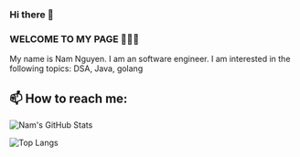 ### Hi there 👋

<!--
**NamNV2496/namnv2496** is a ✨ _special_ ✨ repository because its `README.md` (this file) appears on your GitHub profile.

Here are some ideas to get you started:

- 🔭 I’m currently working on ...
- 🌱 I’m currently learning ...
- 👯 I’m looking to collaborate on ...
- 🤔 I’m looking for help with ...
- 💬 Ask me about ...
- 📫 How to reach me: ...
- 😄 Pronouns: ...
- ⚡ Fun fact: ...
-->

### WELCOME TO MY PAGE 👋👋👋
My name is Nam Nguyen. I am an software engineer. I am interested in the following topics: DSA, Java, golang<br>
## 📫 How to reach me: 

<!--
![Nam's github stats](https://github-readme-stats-git-masterrstaa-rickstaa.vercel.app/api?username=NamNV2496&show_icons=true&theme=tokyonight&hide=contribs,prs,issues)
-->

![Nam's GitHub Stats](https://github.com/NamNV2496/github-stats/blob/master/generated/overview.svg)
<!-- ![Nam's GitHub Stats](https://github-readme-stats.vercel.app/api?username=NamNV2496&show_icons=true&theme=dracula&line_height=40) -->
![Top Langs](https://github-readme-stats.vercel.app/api/top-langs/?username=NamNV2496&theme=dracula&hide=css,html,javascript)

<!--
<a href="https://github.com/NamNV2496/zipResponse/">
  <img align="center" src="https://github-readme-stats.anuraghazra1.vercel.app/api/pin/?username=NamNV2496&repo=zipResponse&theme=radical" />
</a>


<a href="https://github.com/NamNV2496/go-social-network-demo/">
  <img align="center" src="https://github-readme-stats.anuraghazra1.vercel.app/api/pin/?username=NamNV2496&repo=go-social-network-demo&theme=radical" />
</a>
<a href="https://github.com/NamNV2496/go-coffee-shop-demo/">
  <img align="center" src="https://github-readme-stats.anuraghazra1.vercel.app/api/pin/?username=NamNV2496&repo=go-coffee-shop-demo&theme=merko" />
</a>

<a href="https://github.com/NamNV2496/auditing/">
  <img align="center" src="https://github-readme-stats.anuraghazra1.vercel.app/api/pin/?username=NamNV2496&repo=auditing&theme=merko" />
</a>
-->
